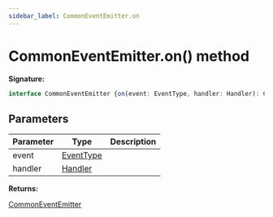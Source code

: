 ```yaml
---
sidebar_label: CommonEventEmitter.on
---
```

# CommonEventEmitter.on() method

**Signature:**

```typescript
interface CommonEventEmitter {on(event: EventType, handler: Handler): CommonEventEmitter;}
```

## Parameters

|  Parameter | Type | Description |
|  --- | --- | --- |
|  event | [EventType](./puppeteer.eventtype.md) |  |
|  handler | [Handler](./puppeteer.handler.md) |  |

**Returns:**

[CommonEventEmitter](./puppeteer.commoneventemitter.md)

